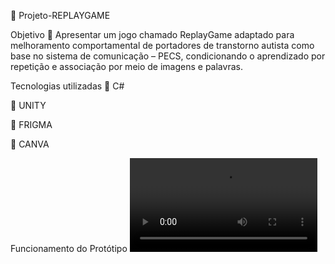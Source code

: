 📍 Projeto-REPLAYGAME

Objetivo
🎾 Apresentar um jogo chamado ReplayGame adaptado para melhoramento comportamental de portadores de transtorno autista como base no sistema de comunicação – PECS, condicionando o aprendizado por repetição e associação por meio de imagens e palavras.

Tecnologias utilizadas
📌 C#

📌 UNITY

📌 FRIGMA

📌 CANVA

Funcionamento do Protótipo
![Funcionamento do Jogo](https://github.com/mariaeugenia907/projetofinal-replaygame/blob/main/design-sem-nome-3_5Q14lUZ4.mp4)
